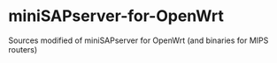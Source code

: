 # miniSAPserver-for-OpenWrt
Sources modified of miniSAPserver for OpenWrt (and binaries for MIPS routers)
